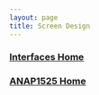 ```yaml
---
layout: page
title: Screen Design
---
```


### [Interfaces Home](interfaces.md)
### [ANAP1525 Home](../)